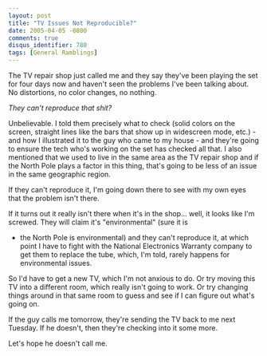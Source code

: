 ```yaml
---
layout: post
title: "TV Issues Not Reproducible?"
date: 2005-04-05 -0800
comments: true
disqus_identifier: 780
tags: [General Ramblings]
---
```

The TV repair shop just called me and they say they've been playing the
set for four days now and haven't seen the problems I've been talking
about. No distortions, no color changes, no nothing.
 
 *They can't reproduce that shit?*
 
 Unbelievable. I told them precisely what to check (solid colors on the
screen, straight lines like the bars that show up in widescreen mode,
etc.) - and how I illustrated it to the guy who came to my house - and
they're going to ensure the tech who's working on the set has checked
all that. I also mentioned that we used to live in the same area as the
TV repair shop and if the North Pole plays a factor in this thing,
that's going to be less of an issue in the same geographic region.
 
 If they can't reproduce it, I'm going down there to see with my own
eyes that the problem isn't there.
 
 If it turns out it really isn't there when it's in the shop... well, it
looks like I'm screwed. They will claim it's "environmental" (sure it is
- the North Pole is environmental) and they can't reproduce it, at which
point I have to fight with the National Electronics Warranty company to
get them to replace the tube, which, I'm told, rarely happens for
environmental issues.
 
 So I'd have to get a new TV, which I'm not anxious to do. Or try moving
this TV into a different room, which really isn't going to work. Or try
changing things around in that same room to guess and see if I can
figure out what's going on.
 
 If the guy calls me tomorrow, they're sending the TV back to me next
Tuesday. If he doesn't, then they're checking into it some more.
 
 Let's hope he doesn't call me.

